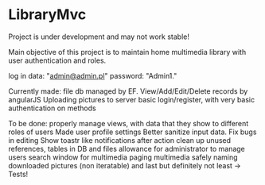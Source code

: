 # LibraryMvc

Project is under development and may not work stable!


Main objective of this project is to maintain home multimedia library with user authentication and roles.

log in data: "admin@admin.pl" password: "Admin1."

Currently made:
file db managed by EF.
View/Add/Edit/Delete records by angularJS 
Uploading pictures to server
basic login/register, with very basic authentication on methods

To be done:
properly manage views, with data that they show to different roles of users
Made user profile settings
Better sanitize input data.
Fix bugs in editing
Show toastr like notifications after action
clean up unused references, tables in DB and files
allowance for administrator to manage users
search window for multimedia
paging multimedia
safely naming downloaded pictures (non iteratable)
and last but definitely not least -> Tests!